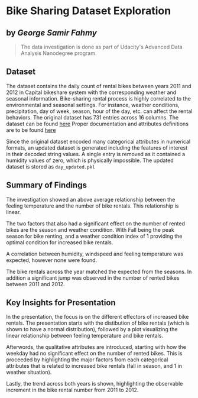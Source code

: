 # Bike Sharing Dataset Exploration
## by *George Samir Fahmy*

> The data investigation is done as part of Udacity's Advanced Data Analysis Nanodegree program.

## Dataset

The dataset contains the daily count of rental bikes between years 2011 and 2012 in Capital
bikeshare system with the corresponding weather and seasonal information.
Bike-sharing rental process is highly correlated to the environmental and seasonal settings.
For instance, weather conditions, precipitation, day of week, season, hour of the day, etc. can affect the rental behaviors.
The original dataset has 731 entries across 16 columns.
The dataset can be found [here](https://archive.ics.uci.edu/ml/datasets/Bike+Sharing+Dataset)
Proper documentation and attributes definitions are to be found
[here](https://code.datasciencedojo.com/datasciencedojo/datasets/tree/master/Bike%20Sharing)

Since the original dataset encoded many categorical attributes in numerical formats,
an updated dataset is generated including the features of interest in their decoded string values.
A single entry is removed as it contained a humidity values of zero, which is physically impossible.
The updated dataset is stored as `day_updated.pkl`


## Summary of Findings

The investigation showed an above average relationship between the feeling temperature and the number
of bike rentals. This relationship is linear.

The two factors that also had a significant effect on the number of rented bikes are the season and
weather condition. With Fall being the peak season for bike renting, and a weather condition index of
1 providing the optimal condition for increased bike rentals.

A correlation between humidity, windspeed and feeling temperature was expected, however none were found.

The bike rentals across the year matched the expected from the seasons. In addition a significant jump
was observed in the number of rented bikes between 2011 and 2012.


## Key Insights for Presentation

In the presentation, the focus is on the different effectors of increased bike rentals. The presentation
starts with the distibution of bike rentals (which is shown to have a normal distribution), followed by
a plot visualizing the linear relationship between feeling temperature and bike rentals.

Afterwords, the qualitative attributes are introduced, starting with how the weekday had no significant
effect on the number of rented bikes. This is proceeded by highlighting the major factors from each
categorical attributes that is related to increased bike rentals (fall in season, and 1 in weather
situation).

Lastly, the trend across both years is shown, highlighting the observable increment in the bike rental
number from 2011 to 2012.
